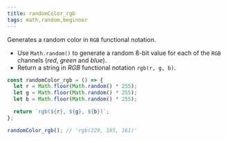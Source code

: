 ```yaml
---
title: randomColor_rgb
tags: math,random,beginner
---
```


Generates a random color in `RGB` functional notation.

- Use `Math.random()` to generate a random 8-bit value for each of the `RGB` channels (_red_, _green_ and _blue_).
- Return a string in _RGB_ functional notation `rgb(r, g, b)`.

```js
const randomColor_rgb = () => {
  let r = Math.floor(Math.random() * 255);
  let g = Math.floor(Math.random() * 255);
  let b = Math.floor(Math.random() * 255);

  return `rgb(${r}, ${g}, ${b})`;
};
```

```js
randomColor_rgb(); // 'rgb(229, 185, 161)'
```
